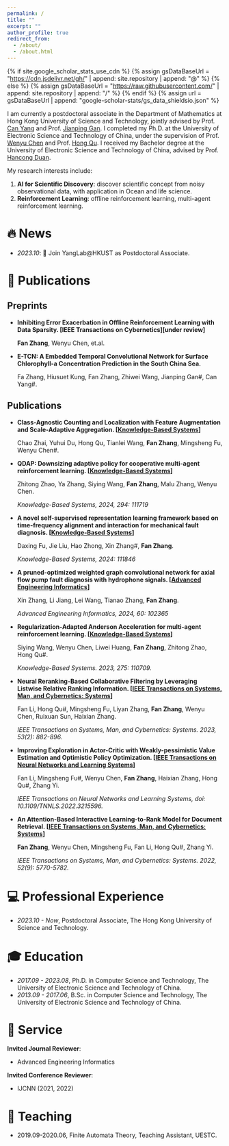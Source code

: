 ```yaml
---
permalink: /
title: ""
excerpt: ""
author_profile: true
redirect_from: 
  - /about/
  - /about.html
---
```


{% if site.google_scholar_stats_use_cdn %}
{% assign gsDataBaseUrl = "https://cdn.jsdelivr.net/gh/" | append: site.repository | append: "@" %}
{% else %}
{% assign gsDataBaseUrl = "https://raw.githubusercontent.com/" | append: site.repository | append: "/" %}
{% endif %}
{% assign url = gsDataBaseUrl | append: "google-scholar-stats/gs_data_shieldsio.json" %}

<span class='anchor' id='about-me'></span>

I am currently a postdoctoral associate in the Department of Mathematics at Hong Kong University of Science and Technology, jointly advised by Prof. [Can Yang](https://sites.google.com/site/eeyangc/) and Prof. [Jianping Gan](https://www.math.hkust.edu.hk/people/faculty/profile/magan/). I completed my Ph.D. at the University of Electronic Science and Technology of China, under the supervision of Prof. [Wenyu Chen](https://www.researchgate.net/profile/Wenyu-Chen-10) and Prof. [Hong Qu](https://www.researchgate.net/profile/Hong-Qu-4). I received my Bachelor degree at the University of Electronic Science and Technology of China, advised by Prof. [Hancong Duan](https://yjsjy.uestc.edu.cn/gmis/jcsjgl/dsfc/dsgrjj/10880?yxsh=08).

My research interests include:
1. **AI for Scientific Discovery**: discover scientific concept from noisy observational data, with application in Ocean and life science.
2. **Reinforcement Learning**: offline reinforcement learning, multi-agent reinforcement learning.


# 🔥 News
- *2023.10*: 🎉 Join YangLab@HKUST as Postdoctoral Associate.


# 📝 Publications 
## Preprints

- **Inhibiting Error Exacerbation in Offline Reinforcement Learning with Data Sparsity. \[IEEE Transactions on Cybernetics\]\[under review\]**
   
  **Fan Zhang**, Wenyu Chen, et.al.
  
  
- **E-TCN: A Embedded Temporal Convolutional Network for Surface Chlorophyll-a Concentration Prediction in the South China Sea.** 

  Fa Zhang, Hiusuet Kung, Fan Zhang, Zhiwei Wang, Jianping Gan#, Can Yang#.
  

## Publications
- **Class-Agnostic Counting and Localization with Feature Augmentation and Scale-Adaptive Aggregation. \[[Knowledge-Based Systems](https://papers.ssrn.com/sol3/papers.cfm?abstract_id=4552869)\]**  

  Chao Zhai, Yuhui Du, Hong Qu, Tianlei Wang, **Fan Zhang**, Mingsheng Fu, Wenyu Chen#.
- **QDAP: Downsizing adaptive policy for cooperative multi-agent reinforcement learning. \[[Knowledge-Based Systems](https://www.sciencedirect.com/science/article/pii/S095070512400354X?via%3Dihub)\]**

  Zhitong Zhao, Ya Zhang, Siying Wang, **Fan Zhang**, Malu Zhang, Wenyu Chen.

  *Knowledge-Based Systems, 2024, 294: 111719*

- **A novel self-supervised representation learning framework based on time-frequency alignment and interaction for mechanical fault diagnosis. \[[Knowledge-Based Systems](https://www.sciencedirect.com/science/article/pii/S0950705124004805?via%3Dihub)\]**

  Daxing Fu, Jie Liu, Hao Zhong, Xin Zhang#, **Fan Zhang**.

  *Knowledge-Based Systems, 2024: 111846*

- **A pruned-optimized weighted graph convolutional network for axial flow pump fault diagnosis with hydrophone signals. \[[Advanced Engineering Informatics](https://www.sciencedirect.com/science/article/pii/S1474034624000132?via%3Dihub)\]**

  Xin Zhang, Li Jiang, Lei Wang, Tianao Zhang, **Fan Zhang**.

  *Advanced Engineering Informatics, 2024, 60: 102365*

- **Regularization-Adapted Anderson Acceleration for multi-agent reinforcement learning. \[[Knowledge-Based Systems](https://www.sciencedirect.com/science/article/pii/S0950705123004598?via%3Dihub)\]**

  Siying Wang, Wenyu Chen, Liwei Huang, **Fan Zhang**, Zhitong Zhao, Hong Qu#.

  *Knowledge-Based Systems.  2023, 275: 110709.*

- **Neural Reranking-Based Collaborative Filtering by Leveraging Listwise Relative Ranking Information. \[[IEEE Transactions on Systems, Man, and Cybernetics: Systems](https://ieeexplore.ieee.org/document/9834323)\]**

  Fan Li, Hong Qu#, Mingsheng Fu, Liyan Zhang, **Fan Zhang**, Wenyu Chen, Ruixuan Sun, Haixian Zhang.

  *IEEE Transactions on Systems, Man, and Cybernetics: Systems. 2023, 53(2): 882-896.*

- **Improving Exploration in Actor-Critic with Weakly-pessimistic Value Estimation and Optimistic Policy Optimization. \[[IEEE Transactions on Neural Networks and Learning Systems](https://ieeexplore.ieee.org/document/9932556)\]**

  Fan Li, Mingsheng Fu#, Wenyu Chen, **Fan Zhang**, Haixian Zhang, Hong Qu#, Zhang Yi.

  *IEEE Transactions on Neural Networks and Learning Systems, doi: 10.1109/TNNLS.2022.3215596.*

- **An Attention-Based Interactive Learning-to-Rank Model for Document Retrieval. \[[IEEE Transactions on Systems, Man, and Cybernetics: Systems](https://ieeexplore.ieee.org/document/9657486)\]**

  **Fan Zhang**, Wenyu Chen, Mingsheng Fu, Fan Li, Hong Qu#, Zhang Yi.

  *IEEE Transactions on Systems, Man, and Cybernetics: Systems. 2022, 52(9): 5770-5782.*


# 💻 Professional Experience
- *2023.10 - Now*, Postdoctoral Associate, The Hong Kong University of Science and Technology.
  
# 🎓 Education
- *2017.09 - 2023.08*, Ph.D. in Computer Science and Technology, The University of Electronic Science and Technology of China.
- *2013.09 - 2017.06*, B.Sc. in Computer Science and Technology, The University of Electronic Science and Technology of China.

# 💬 Service
**Invited Journal Reviewer**:
- Advanced Engineering Informatics
  
**Invited Conference Reviewer**:
- IJCNN (2021, 2022)

# 📖 Teaching
- 2019.09-2020.06, Finite Automata Theory, Teaching Assistant, UESTC.
